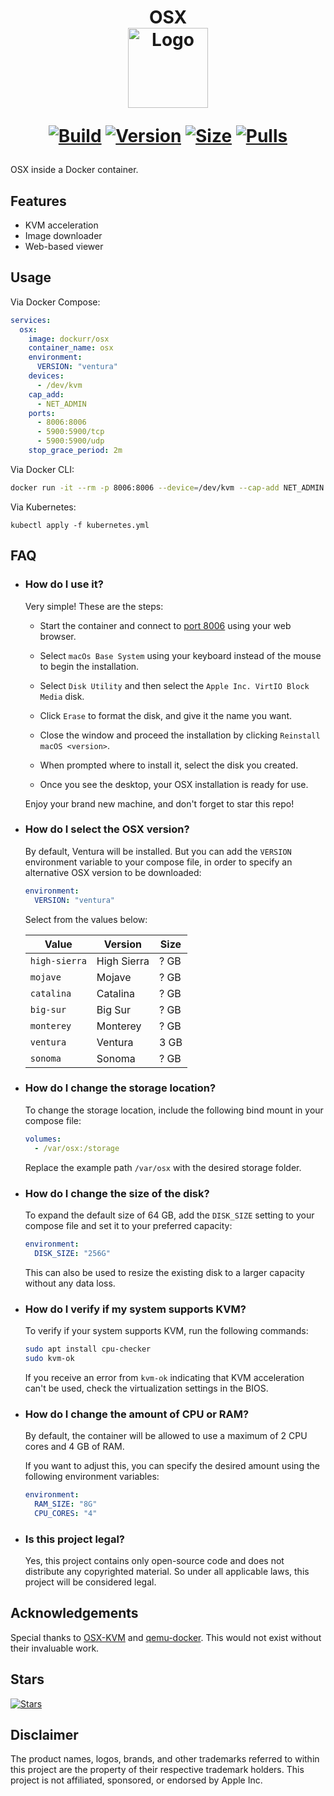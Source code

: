 <h1 align="center">OSX<br />
<div align="center">
<a href="https://github.com/dockur/osx/"><img src="https://github.com/dockur/osx/raw/master/.github/logo.png" title="Logo" style="max-width:100%;" width="128" /></a>
</div>
<div align="center">

[![Build]][build_url]
[![Version]][tag_url]
[![Size]][tag_url]
[![Pulls]][hub_url]

</div></h1>

OSX inside a Docker container.

## Features

 - KVM acceleration
 - Image downloader
 - Web-based viewer

## Usage

Via Docker Compose:

```yaml
services:
  osx:
    image: dockurr/osx
    container_name: osx
    environment:
      VERSION: "ventura"
    devices:
      - /dev/kvm
    cap_add:
      - NET_ADMIN
    ports:
      - 8006:8006
      - 5900:5900/tcp
      - 5900:5900/udp
    stop_grace_period: 2m
```

Via Docker CLI:

```bash
docker run -it --rm -p 8006:8006 --device=/dev/kvm --cap-add NET_ADMIN --stop-timeout 120 dockurr/osx
```

Via Kubernetes:

```shell
kubectl apply -f kubernetes.yml
```

## FAQ

* ### How do I use it?

  Very simple! These are the steps:
  
  - Start the container and connect to [port 8006](http://localhost:8006) using your web browser.

  - Select `macOs Base System` using your keyboard instead of the mouse to begin the installation.

  - Select `Disk Utility` and then select the `Apple Inc. VirtIO Block Media` disk.

  - Click `Erase` to format the disk, and give it the name you want.

  - Close the window and proceed the installation by clicking `Reinstall macOS <version>`.
  
  - When prompted where to install it, select the disk you created.

  - Once you see the desktop, your OSX installation is ready for use.
  
  Enjoy your brand new machine, and don't forget to star this repo!

* ### How do I select the OSX version?

  By default, Ventura will be installed. But you can add the `VERSION` environment variable to your compose file, in order to specify an alternative OSX version to be downloaded:

  ```yaml
  environment:
    VERSION: "ventura"
  ```

  Select from the values below:
  
  |   **Value**   | **Version**        | **Size** |
  |----|-----|----|
  | `high-sierra` | High Sierra        | ? GB     |
  | `mojave`      | Mojave             | ? GB     |
  | `catalina`    | Catalina           | ? GB     |
  | `big-sur`     | Big Sur            | ? GB     |
  | `monterey`    | Monterey           | ? GB     |
  | `ventura`     | Ventura            | 3 GB     |
  | `sonoma`      | Sonoma             | ? GB     |
 
* ### How do I change the storage location?

  To change the storage location, include the following bind mount in your compose file:

  ```yaml
  volumes:
    - /var/osx:/storage
  ```

  Replace the example path `/var/osx` with the desired storage folder.

* ### How do I change the size of the disk?

  To expand the default size of 64 GB, add the `DISK_SIZE` setting to your compose file and set it to your preferred capacity:

  ```yaml
  environment:
    DISK_SIZE: "256G"
  ```
  
  This can also be used to resize the existing disk to a larger capacity without any data loss.

* ### How do I verify if my system supports KVM?

  To verify if your system supports KVM, run the following commands:

  ```bash
  sudo apt install cpu-checker
  sudo kvm-ok
  ```

  If you receive an error from `kvm-ok` indicating that KVM acceleration can't be used, check the virtualization settings in the BIOS.

* ### How do I change the amount of CPU or RAM?

  By default, the container will be allowed to use a maximum of 2 CPU cores and 4 GB of RAM.

  If you want to adjust this, you can specify the desired amount using the following environment variables:

  ```yaml
  environment:
    RAM_SIZE: "8G"
    CPU_CORES: "4"
  ```
 
* ### Is this project legal?

  Yes, this project contains only open-source code and does not distribute any copyrighted material. So under all applicable laws, this project will be considered legal.

 ## Acknowledgements

Special thanks to [OSX-KVM](https://github.com/kholia/OSX-KVM) and [qemu-docker](https://github.com/qemus/qemu-docker/). This would not exist without their invaluable work.

## Stars
[![Stars](https://starchart.cc/dockur/osx.svg?variant=adaptive)](https://starchart.cc/dockur/osx)

## Disclaimer

The product names, logos, brands, and other trademarks referred to within this project are the property of their respective trademark holders. This project is not affiliated, sponsored, or endorsed by Apple Inc.

[build_url]: https://github.com/dockur/osx/
[hub_url]: https://hub.docker.com/r/dockurr/osx/
[tag_url]: https://hub.docker.com/r/dockurr/osx/tags

[Build]: https://github.com/dockur/osx/actions/workflows/build.yml/badge.svg
[Size]: https://img.shields.io/docker/image-size/dockurr/osx/latest?color=066da5&label=size
[Pulls]: https://img.shields.io/docker/pulls/dockurr/osx.svg?style=flat&label=pulls&logo=docker
[Version]: https://img.shields.io/docker/v/dockurr/osx/latest?arch=amd64&sort=semver&color=066da5
